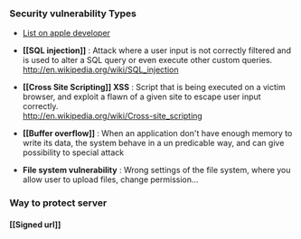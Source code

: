 ### Security vulnerability Types

- [List on apple developer](https://developer.apple.com/library/mac/documentation/security/conceptual/securecodingguide/Articles/TypesSecVuln.html)

* **[[SQL injection]]** : Attack where a user input is not correctly filtered and is used to alter a SQL query or even execute other custom queries.
http://en.wikipedia.org/wiki/SQL_injection

* **[[Cross Site Scripting]] XSS** : Script that is being executed on a victim browser, and exploit a flawn of a given site to escape user input correctly.  
http://en.wikipedia.org/wiki/Cross-site_scripting

* **[[Buffer overflow]]** : When an application don't have enough memory to write its data, the system behave in a un predicable way, and can give possibility to special attack

* **File system vulnerability** : Wrong settings of the file system, where you allow user to upload files, change permission...


### Way to protect server 
#### [[Signed url]] 




